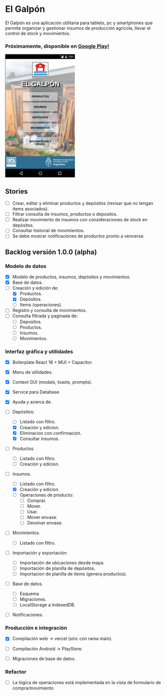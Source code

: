 # El Galpón

El Galpón es una aplicación utilitaria para tablets, pc y smartphones que permite organizar y gestionar insumos de producción agrícola, llevar el control de stock y movimientos.

### Próximamente, disponible en [Google Play!](https://play.google.com/store/apps/details?id=com.inta.elgalpon)  

![el-galpon](images/promo.png)   


## Stories
  - [ ] Crear, editar y eliminar productos y depósitos (revisar que no tengan items asociados).  
  - [ ] Filtrar consulta de insumos, productos o depositos.  
  - [ ] Realizar movimiento de insumos con consideraciones de stock en depósitos.
  - [ ] Consultar historial de movimientos.  
  - [ ] Se debe mostrar notificaciones de productos pronto a vencerse.  

## Backlog versión 1.0.0 (alpha)  

### Modelo de datos
  - [x] Modelo de productos, insumos, depósitos y movimientos.  
  - [x] Base de datos.  
  - [ ] Creación y edición de:
    - [x] Productos.  
    - [x] Depósitos.  
    - [ ] Items (operaciones).  
  - [ ] Registro y consulta de movimientos.  
  - [ ] Consulta filtrada y paginada de:  
    - [ ] Depositos.  
    - [ ] Productos.  
    - [ ] Insumos.  
    - [ ] Movimientos.  

### Interfaz gráfica y utilidades
  - [x] Boilerplate React 18 + MUI + Capacitor.  
  - [x] Menu de utilidades.  
  - [x] Context GUI (modals, toasts, prompts).  
  - [x] Service para Database.  
  - [x] Ayuda y acerca de.  
  - [ ] Depósitos:  
    - [ ] Listado con filtro.  
    - [x] Creación y edicion.  
    - [x] Eliminacion con confirmacion.  
    - [x] Consultar insumos.  
  - [ ] Productos
    - [ ] Listado con filtro.
    - [ ] Creación y edicion.
  - [ ] Insumos. 
    - [ ] Listado con filtro.  
    - [x] Creación y edicion.  
    - [ ] Operaciones de producto:  
      - [ ] Comprar.  
      - [ ] Mover.  
      - [ ] Usar.  
      - [ ] Mover envase.  
      - [ ] Devolver envase.  
  - [ ] Movimientos.  
    - [ ] Listado con filtro.
  - [ ] Importación y exportación:  
     - [ ] Importación de ubicaciones desde mapa.  
     - [ ] Importación de planilla de depósitos.  
     - [ ] Importacion de planilla de items (genera productos).  
  - [ ] Base de datos.
    - [ ] Esquema
    - [ ] Migraciones.
    - [ ] LocalStorage a IndexedDB.
  - [ ] Notificaciones.
     

### Producción e integración  
  - [x] Compilación web -> vercel (sinc con rama main).  
  - [ ] Compilación Android ->  PlayStore.  
  - [ ] Migraciones de base de datos.  


### Refactor

  - [ ] La lógica de operaciones está implementada en la vista de formulario de compra/movimiento